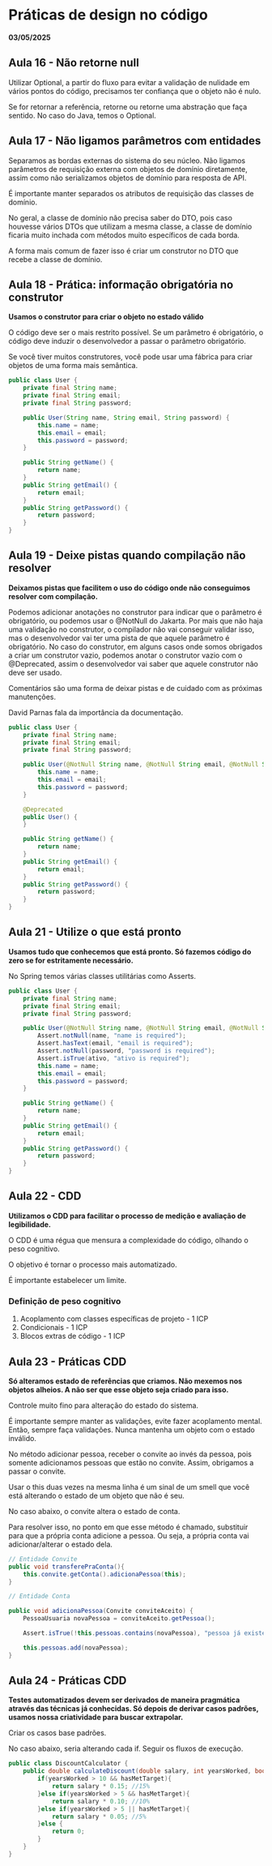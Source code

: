# Práticas de design no código

**03/05/2025**

## Aula 16 - Não retorne null

Utilizar Optional, a partir do fluxo para evitar a validação de nulidade em vários pontos do código, precisamos ter confiança que o objeto não é nulo.

Se for retornar a referência, retorne ou retorne uma abstração que faça sentido. No caso do Java, temos o Optional.

## Aula 17 - Não ligamos parâmetros com entidades

Separamos as bordas externas do sistema do seu núcleo. Não ligamos parâmetros de requisição externa com objetos de domínio diretamente, assim como não serializamos objetos de domínio para resposta de API.

É importante manter separados os atributos de requisição das classes de domínio.

No geral, a classe de domínio não precisa saber do DTO, pois caso houvesse vários DTOs que utilizam a mesma classe, a classe de domínio ficaria muito inchada com métodos muito específicos de cada borda.

A forma mais comum de fazer isso é criar um construtor no DTO que recebe a classe de domínio.


## Aula 18 - Prática: informação obrigatória no construtor


**Usamos o construtor para criar o objeto no estado válido**

O código deve ser o mais restrito possível. Se um parâmetro é obrigatório, o código deve induzir o desenvolvedor a passar o parâmetro obrigatório.

Se você tiver muitos construtores, você pode usar uma fábrica para criar objetos de uma forma mais semântica.


```java
public class User {
	private final String name;
	private final String email;
	private final String password;

	public User(String name, String email, String password) {
		this.name = name;
		this.email = email;
		this.password = password;
	}

	public String getName() {
		return name;
	}
	public String getEmail() {
		return email;
	}
	public String getPassword() {
		return password;
	}
}
```

## Aula 19 - Deixe pistas quando compilação não resolver

**Deixamos pistas que facilitem o uso do código onde não conseguimos resolver com compilação.**

Podemos adicionar anotações no construtor para indicar que o parâmetro é obrigatório, ou podemos usar o @NotNull do Jakarta. Por mais que não haja uma validação no construtor, o compilador não vai conseguir validar isso, mas o desenvolvedor vai ter uma pista de que aquele parâmetro é obrigatório. No caso do construtor, em alguns casos onde somos obrigados a criar um construtor vazio, podemos anotar o construtor vazio com o @Deprecated, assim o desenvolvedor vai saber que aquele construtor não deve ser usado.


Comentários são uma forma de deixar pistas e de cuidado com as próximas manutenções.

David Parnas fala da importância da documentação.

```java
public class User {
	private final String name;
	private final String email;
	private final String password;

	public User(@NotNull String name, @NotNull String email, @NotNull String password) {
		this.name = name;
		this.email = email;
		this.password = password;
	}

	@Deprecated
	public User() {
	}

	public String getName() {
		return name;
	}
	public String getEmail() {
		return email;
	}
	public String getPassword() {
		return password;
	}
}
```

## Aula 21 - Utilize o que está pronto

**Usamos tudo que conhecemos que está pronto. Só fazemos código do zero se for estritamente necessário.**

No Spring temos várias classes utilitárias como Asserts.

```java
public class User {
	private final String name;
	private final String email;
	private final String password;

	public User(@NotNull String name, @NotNull String email, @NotNull String password, boolean ativo) {
		Assert.notNull(name, "name is required");
		Assert.hasText(email, "email is required");
		Assert.notNull(password, "password is required");
		Assert.isTrue(ativo, "ativo is required");
		this.name = name;
		this.email = email;
		this.password = password;
	}

	public String getName() {
		return name;
	}
	public String getEmail() {
		return email;
	}
	public String getPassword() {
		return password;
	}
}
```
## Aula 22 - CDD

**Utilizamos o CDD para facilitar o processo de medição e avaliação de legibilidade.**

O CDD é uma régua que mensura a complexidade do código, olhando o peso cognitivo.

O objetivo é tornar o processo mais automatizado.

É importante estabelecer um limite.

### Definição de peso cognitivo

1. Acoplamento com classes específicas de projeto - 1 ICP
2. Condicionais - 1 ICP
3. Blocos extras de código - 1 ICP


## Aula 23 - Práticas CDD

**Só alteramos estado de referências que criamos. Não mexemos nos objetos alheios. A não ser que esse objeto seja criado para isso.**


Controle muito fino para alteração do estado do sistema.

É importante sempre manter as validações, evite fazer acoplamento mental. Então, sempre faça validações. Nunca mantenha um objeto com o estado inválido.

No método adicionar pessoa, receber o convite ao invés da pessoa, pois somente adicionamos pessoas que estão no convite. Assim, obrigamos a passar o convite.

Usar o this duas vezes na mesma linha é um sinal de um smell que você está alterando o estado de um objeto que não é seu.

No caso abaixo, o convite altera o estado de conta.

Para resolver isso, no ponto em que esse método é chamado, substituir para que a própria conta adicione a pessoa. Ou seja, a própria conta vai adicionar/alterar o estado dela.



```java
// Entidade Convite
public void transferePraConta(){
	this.convite.getConta().adicionaPessoa(this);
}
```

```java
// Entidade Conta

public void adicionaPessoa(Convite conviteAceito) {
	PessoaUsuaria novaPessoa = conviteAceito.getPessoa();

	Assert.isTrue(!this.pessoas.contains(novaPessoa), "pessoa já existe");

	this.pessoas.add(novaPessoa);
}
```

## Aula 24 - Práticas CDD

**Testes automatizados devem ser derivados de maneira pragmática através das técnicas já conhecidas. Só depois de derivar casos padrões, usamos nossa criatividade para buscar extrapolar.**

Criar os casos base padrões.

No caso abaixo, seria alterando cada if. Seguir os fluxos de execução.

```java
public class DiscountCalculator {
	public double calculateDiscount(double salary, int yearsWorked, boolean hasMetTarget){
		if(yearsWorked > 10 && hasMetTarget){
			return salary * 0.15; //15%
		}else if(yearsWorked > 5 && hasMetTarget){
			return salary * 0.10; //10%
		}else if(yearsWorked > 5 || hasMetTarget){
			return salary * 0.05; //5%
		}else {
			return 0;
		}
	}
}
```
